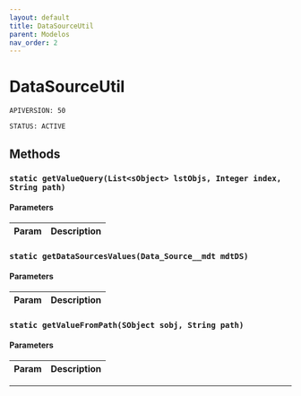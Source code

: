 ```yaml
---
layout: default
title: DataSourceUtil
parent: Modelos
nav_order: 2
---
```


# DataSourceUtil

`APIVERSION: 50`

`STATUS: ACTIVE`

## Methods

### `static getValueQuery(List<sObject> lstObjs, Integer index, String path)`

#### Parameters

| Param | Description |
| ----- | ----------- |

### `static getDataSourcesValues(Data_Source__mdt mdtDS)`

#### Parameters

| Param | Description |
| ----- | ----------- |

### `static getValueFromPath(SObject sobj, String path)`

#### Parameters

| Param | Description |
| ----- | ----------- |

---
